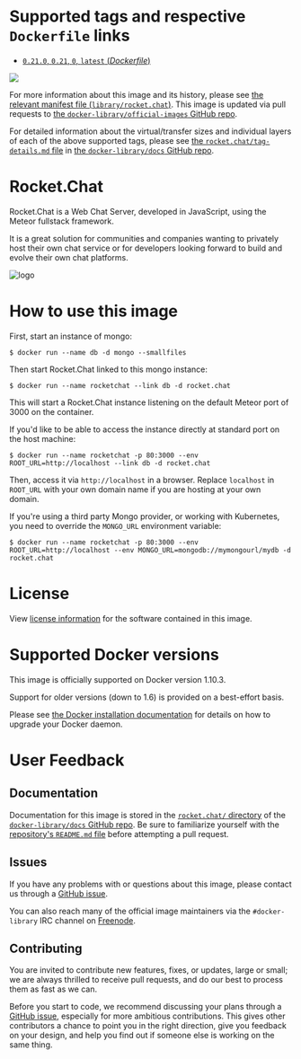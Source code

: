 # Supported tags and respective `Dockerfile` links

-	[`0.21.0`, `0.21`, `0`, `latest` (*Dockerfile*)](https://github.com/RocketChat/Docker.Official.Image/blob/a59723b313dbdf190e104d8590cb9c015cfae6de/Dockerfile)

[![](https://badge.imagelayers.io/rocket.chat:latest.svg)](https://imagelayers.io/?images=rocket.chat:0.21.0)

For more information about this image and its history, please see [the relevant manifest file (`library/rocket.chat`)](https://github.com/docker-library/official-images/blob/master/library/rocket.chat). This image is updated via pull requests to [the `docker-library/official-images` GitHub repo](https://github.com/docker-library/official-images).

For detailed information about the virtual/transfer sizes and individual layers of each of the above supported tags, please see [the `rocket.chat/tag-details.md` file](https://github.com/docker-library/docs/blob/master/rocket.chat/tag-details.md) in [the `docker-library/docs` GitHub repo](https://github.com/docker-library/docs).

# Rocket.Chat

Rocket.Chat is a Web Chat Server, developed in JavaScript, using the Meteor fullstack framework.

It is a great solution for communities and companies wanting to privately host their own chat service or for developers looking forward to build and evolve their own chat platforms.

![logo](https://rawgit.com/docker-library/docs/a6616e4fc5d554756247938b57677c763f32c0f4/rocket.chat/logo.svg)

# How to use this image

First, start an instance of mongo:

```console
$ docker run --name db -d mongo --smallfiles
```

Then start Rocket.Chat linked to this mongo instance:

```console
$ docker run --name rocketchat --link db -d rocket.chat
```

This will start a Rocket.Chat instance listening on the default Meteor port of 3000 on the container.

If you'd like to be able to access the instance directly at standard port on the host machine:

```console
$ docker run --name rocketchat -p 80:3000 --env ROOT_URL=http://localhost --link db -d rocket.chat
```

Then, access it via `http://localhost` in a browser. Replace `localhost` in `ROOT_URL` with your own domain name if you are hosting at your own domain.

If you're using a third party Mongo provider, or working with Kubernetes, you need to override the `MONGO_URL` environment variable:

```console
$ docker run --name rocketchat -p 80:3000 --env ROOT_URL=http://localhost --env MONGO_URL=mongodb://mymongourl/mydb -d rocket.chat
```

# License

View [license information](https://github.com/RocketChat/Rocket.Chat/blob/master/LICENSE) for the software contained in this image.

# Supported Docker versions

This image is officially supported on Docker version 1.10.3.

Support for older versions (down to 1.6) is provided on a best-effort basis.

Please see [the Docker installation documentation](https://docs.docker.com/installation/) for details on how to upgrade your Docker daemon.

# User Feedback

## Documentation

Documentation for this image is stored in the [`rocket.chat/` directory](https://github.com/docker-library/docs/tree/master/rocket.chat) of the [`docker-library/docs` GitHub repo](https://github.com/docker-library/docs). Be sure to familiarize yourself with the [repository's `README.md` file](https://github.com/docker-library/docs/blob/master/README.md) before attempting a pull request.

## Issues

If you have any problems with or questions about this image, please contact us through a [GitHub issue](https://github.com/RocketChat/Docker.Official.Image/issues).

You can also reach many of the official image maintainers via the `#docker-library` IRC channel on [Freenode](https://freenode.net).

## Contributing

You are invited to contribute new features, fixes, or updates, large or small; we are always thrilled to receive pull requests, and do our best to process them as fast as we can.

Before you start to code, we recommend discussing your plans through a [GitHub issue](https://github.com/RocketChat/Docker.Official.Image/issues), especially for more ambitious contributions. This gives other contributors a chance to point you in the right direction, give you feedback on your design, and help you find out if someone else is working on the same thing.
